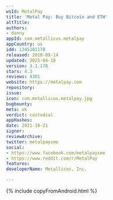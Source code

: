 ```yaml
---
wsId: MetalPay
title: 'Metal Pay: Buy Bitcoin and ETH'
altTitle: 
authors:
- danny
appId: com.metallicus.metalpay
appCountry: us
idd: 1345101178
released: 2018-09-14
updated: 2025-04-18
version: 3.1.178
stars: 4.3
reviews: 4301
website: https://metalpay.com
repository: 
issue: 
icon: com.metallicus.metalpay.jpg
bugbounty: 
meta: ok
verdict: custodial
appHashes: 
date: 2021-10-21
signer: 
reviewArchive: 
twitter: metalpaysme
social:
- https://www.facebook.com/metalpaysme
- https://www.reddit.com/r/MetalPay
features: 
developerName: Metallicus, Inc.

---
```


{% include copyFromAndroid.html %}

